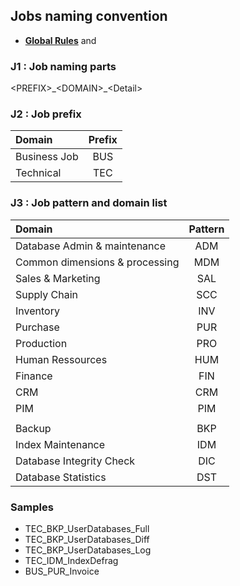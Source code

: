 ## Jobs naming convention

- **[Global Rules](GlobalRules.md)** and

### J1 : Job naming parts
\<PREFIX\>\_\<DOMAIN\>\_\<Detail\>

### J2 : Job prefix
|	Domain	|	Prefix	|
|	:---	|	:---:	|
|	Business Job	|	BUS	|
|	Technical	|	TEC	|

### J3 : Job pattern and domain list
|	Domain	|	Pattern	|
|	:---	|	:---:	|
|	Database Admin & maintenance	|	ADM	|
|	Common dimensions & processing	|	MDM	|
|	Sales & Marketing	|	SAL	|
|	Supply Chain	|	SCC	|
|	Inventory	|	INV	|
|	Purchase	|	PUR	|
|	Production	|	PRO	|
|	Human Ressources	|	HUM	|
|	Finance	|	FIN	|
|	CRM	|	CRM	|
|	PIM	|	PIM	|
|		|		|
|	Backup	|	BKP	|
|	Index Maintenance	| IDM |
|	Database Integrity Check		| DIC |
|	Database Statistics		| DST |


### Samples

- TEC_BKP_UserDatabases_Full
- TEC_BKP_UserDatabases_Diff
- TEC_BKP_UserDatabases_Log
- TEC_IDM_IndexDefrag
- BUS_PUR_Invoice


